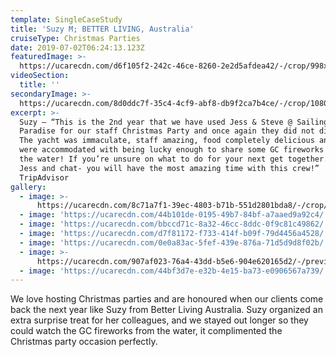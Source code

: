 ```yaml
---
template: SingleCaseStudy
title: 'Suzy M; BETTER LIVING, Australia'
cruiseType: Christmas Parties
date: 2019-07-02T06:24:13.123Z
featuredImage: >-
  https://ucarecdn.com/d6f105f2-242c-46ce-8260-2e2d5afdea42/-/crop/998x847/0,83/-/preview/
videoSection:
  title: ''
secondaryImage: >-
  https://ucarecdn.com/8d0ddc7f-35c4-4cf9-abf8-db9f2ca7b4ce/-/crop/1080x1537/0,83/-/preview/
excerpt: >-
  Suzy – “This is the 2nd year that we have used Jess & Steve @ Sailing in
  Paradise for our staff Christmas Party and once again they did not disappoint!
  The yacht was immaculate, staff amazing, food completely delicious and we even
  were accommodated with being lucky enough to share some GC fireworks while on
  the water! If you’re unsure on what to do for your next get together... Call
  Jess and chat- you will have the most amazing time with this crew!”
  TripAdvisor
gallery:
  - image: >-
      https://ucarecdn.com/8c71a7f1-39ec-4803-b71b-551d2801bda8/-/crop/1080x780/0,126/-/preview/
  - image: 'https://ucarecdn.com/44b101de-0195-49b7-84bf-a7aaed9a92c4/'
  - image: 'https://ucarecdn.com/bbccd71c-8a32-46cc-8ddc-0f9c81c49862/'
  - image: 'https://ucarecdn.com/d7f81172-f733-414f-b09f-79d4456a4528/'
  - image: 'https://ucarecdn.com/0e0a83ac-5fef-439e-876a-71d5d9d8f02b/'
  - image: >-
      https://ucarecdn.com/907af023-76a4-43dd-b5e6-904e620165d2/-/preview/-/enhance/66/
  - image: 'https://ucarecdn.com/44bf3d7e-e32b-4e15-ba73-e0906567a739/'
---
```

We love hosting Christmas parties and are honoured when our clients come back the next year like Suzy from Better Living Australia. Suzy organized an extra surprise treat for her colleagues, and we stayed out longer so they could watch the GC fireworks from the water, it complimented the Christmas party occasion perfectly.
